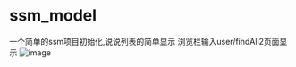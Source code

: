 # ssm_model
一个简单的ssm项目初始化,说说列表的简单显示
浏览栏输入user/findAll2页面显示
![image](https://user-images.githubusercontent.com/108114917/229270493-0a61b2e7-0c1f-4ddf-bdad-f6d4e2b27554.png)
